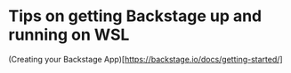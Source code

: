 # Tips on getting Backstage up and running on WSL

(Creating your Backstage App)[https://backstage.io/docs/getting-started/]

